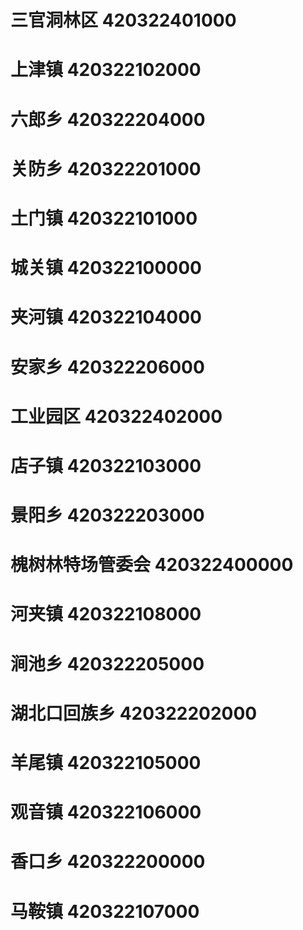# 三官洞林区 420322401000
# 上津镇 420322102000
# 六郎乡 420322204000
# 关防乡 420322201000
# 土门镇 420322101000
# 城关镇 420322100000
# 夹河镇 420322104000
# 安家乡 420322206000
# 工业园区 420322402000
# 店子镇 420322103000
# 景阳乡 420322203000
# 槐树林特场管委会 420322400000
# 河夹镇 420322108000
# 涧池乡 420322205000
# 湖北口回族乡 420322202000
# 羊尾镇 420322105000
# 观音镇 420322106000
# 香口乡 420322200000
# 马鞍镇 420322107000
